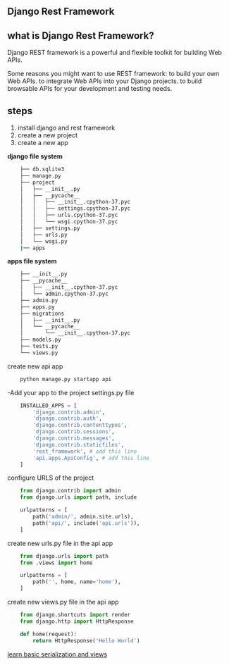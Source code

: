 ## Django Rest Framework

## what is Django Rest Framework?
Django REST framework is a powerful and flexible toolkit for building Web APIs.

Some reasons you might want to use REST framework:
to build your own Web APIs.
to integrate Web APIs into your Django projects.
to build browsable APIs for your development and testing needs.

## steps 
1. install django and rest framework
2. create a new project
3. create a new app

**django file system**
    
```bash
    ├── db.sqlite3
    ├── manage.py
    ├── project
    │   ├── __init__.py
    │   ├── __pycache__
    │   │   ├── __init__.cpython-37.pyc
    │   │   ├── settings.cpython-37.pyc
    │   │   ├── urls.cpython-37.pyc
    │   │   └── wsgi.cpython-37.pyc
    │   ├── settings.py
    │   ├── urls.py
    │   └── wsgi.py
    |── apps

```
**apps file system**

```bash
    ├── __init__.py
    ├── __pycache__
    │   ├── __init__.cpython-37.pyc
    │   └── admin.cpython-37.pyc
    ├── admin.py
    ├── apps.py
    ├── migrations
    │   ├── __init__.py
    │   └── __pycache__
    │       └── __init__.cpython-37.pyc
    ├── models.py
    ├── tests.py
    └── views.py
```
create new api app
```bash
    python manage.py startapp api
```
-Add your app to the project settings.py file
```python
    INSTALLED_APPS = [
        'django.contrib.admin',
        'django.contrib.auth',
        'django.contrib.contenttypes',
        'django.contrib.sessions',
        'django.contrib.messages',
        'django.contrib.staticfiles',
        'rest_framework', # add this line
        'api.apps.ApiConfig', # add this line
    ]
```
configure URLS of the project
```python
    from django.contrib import admin
    from django.urls import path, include

    urlpatterns = [
        path('admin/', admin.site.urls),
        path('api/', include('api.urls')),
    ]
```
create new urls.py file in the api app
```python
    from django.urls import path
    from .views import home

    urlpatterns = [
        path('', home, name='home'),
    ]
```
create new views.py file in the api app
```python
    from django.shortcuts import render
    from django.http import HttpResponse

    def home(request):
        return HttpResponse('Hello World')
```

[learn basic serialization and views](./Serializers_and_Functionview.md)
        
